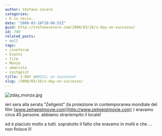 ```yaml
---
author: Stefano Cecere
categories:
- E io cecio..
date: "2008-03-16T10:06:52Z"
guid: http://stefanocecere.com/2008/03/16/z-day-un-successo/
id: 749
related_posts:
- null
tags:
- cineforum
- Events
- film
- Monza
- umanista
- zeitgeist
title: Z-DAY &#8211; un successo!
slug: /2008/03/16/z-day-un-successo/
---
```


![zday_monza.jpg](http://stefanocecere.com/wp-content/uploads/sites/3/2008/03/zday_monza.jpg)

ieri sera alla serata &#8220;Zeitgeist&#8221; (la proiezione in contemporanea mondiale del film [www.zeitgeistmovie.com](http://www.zeitgeistmovie.com) ) eravamo circa 45 persone. abbiamo strariempito il locale!
  
ed è piaciuto molto a tutti. sopratutto il fatto che eravamo in molti e che &#8230;non finisce lì!
